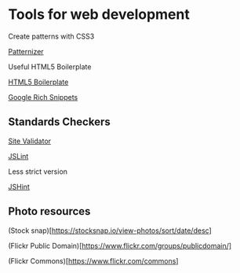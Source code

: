 # Tools for web development

Create patterns with CSS3

[Patternizer](http://www.creativebloq.com/web-design/underrated-tools-513154)


Useful HTML5 Boilerplate

[HTML5 Boilerplate](https://html5boilerplate.com)

[Google Rich Snippets](http://www.google.com/webmasters/tools/richsnippets)


## Standards Checkers

[Site Validator](https://sitevalidator.com/)

[JSLint](http://jslint.com/)


Less strict version

[JSHint](http://www.jshint.com/)


## Photo resources

(Stock snap)[https://stocksnap.io/view-photos/sort/date/desc]

(Flickr Public Domain)[https://www.flickr.com/groups/publicdomain/]

(Flickr Commons)[https://www.flickr.com/commons]
